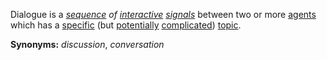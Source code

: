 Dialogue is a *[sequence](https://github.com/gcassel/Modular-Organization-Terminology/blob/master/terms/sequence.md) of [interactive](https://github.com/gcassel/Modular-Organization-Terminology/blob/master/terms/interaction.md) [signals](https://github.com/gcassel/Modular-Organization-Terminology/blob/master/terms/signal.md)* between two or more [agents](https://github.com/gcassel/Modular-Organization-Terminology/blob/master/terms/agent.md) which has a [specific](https://github.com/gcassel/Modular-Organization-Terminology/blob/master/terms/specific.md) (but [potentially](https://github.com/gcassel/Modular-Organization-Terminology/blob/master/terms/potential.md) [complicated](https://github.com/gcassel/Modular-Organization-Terminology/blob/master/terms/complicate.md)) [topic](https://github.com/gcassel/Modular-Organization-Terminology/blob/master/terms/topic.md).

**Synonyms:** *discussion*, *conversation*
